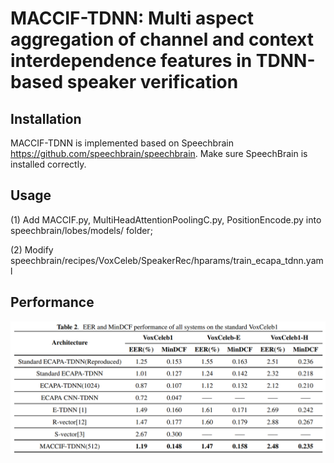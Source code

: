 # MACCIF-TDNN: Multi aspect aggregation of channel and context interdependence features in TDNN-based speaker verification

## Installation
MACCIF-TDNN is implemented based on Speechbrain https://github.com/speechbrain/speechbrain. Make sure SpeechBrain is installed correctly.

## Usage
(1) Add MACCIF.py, MultiHeadAttentionPoolingC.py, PositionEncode.py into speechbrain/lobes/models/ folder; 

(2) Modify speechbrain/recipes/VoxCeleb/SpeakerRec/hparams/train_ecapa_tdnn.yaml

## Performance
![j](https://github.com/xyw7/maccif/blob/main/img.png)

